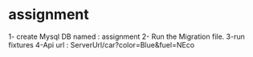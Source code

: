 # assignment
1- create Mysql DB named : assignment
2- Run the Migration file.
3-run fixtures
4-Api url : ServerUrl/car?color=Blue&fuel=NEco
